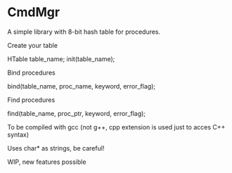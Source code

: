 # CmdMgr

A simple library with 8-bit hash table for procedures.



Create your table 

HTable table_name;
init(table_name);


Bind procedures

bind(table_name, proc_name, keyword, error_flag);


Find procedures

find(table_name, proc_ptr, keyword, error_flag);



To be compiled with gcc (not g++, cpp extension is used just to acces C++ syntax)

Uses char* as strings, be careful!

WIP, new features possible
